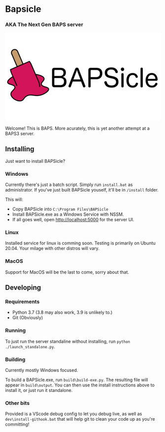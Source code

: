 # Bapsicle
### AKA The Next Gen BAPS server

!["BAPSicle logo, a pink melting ice lolly."](/dev/logo.png "BAPSicle Logo")

Welcome! This is BAPS. More acurately, this is yet another attempt at a BAPS3 server.

## Installing

Just want to install BAPSicle?

### Windows

Currently there's just a batch script. Simply run ``install.bat`` as administrator. If you've just built BAPSicle youself, it'll be in ``/install`` folder.

This will:
* Copy BAPSicle into ``C:\Program Files\BAPSicle``
* Install BAPSicle.exe as a Windows Service with NSSM.
* If all goes well, open [http://localhost:5000](localhost:5000) for the server UI.

### Linux

Installed service for linux is comming soon. Testing is primarily on Ubuntu 20.04. Your milage with other distros will vary.

### MacOS

Support for MacOS will be the last to come, sorry about that.

## Developing

### Requirements

* Python 3.7 (3.8 may also work, 3.9 is unlikely to.)
* Git (Obviously)

### Running
To just run the server standaline without installing, run ``python ./launch_standalone.py``.

### Building

Currently mostly Windows focused.

To build a BAPSicle.exe, run ``build\build-exe.py``. The resulting file will appear in ``build\output``. You can then use the install instructions above to install it, or just run it standalone.

### Other bits

Provided is a VScode debug config to let you debug live, as well as ``dev\install-githook.bat`` that will help git to clean your code up as you're committing!